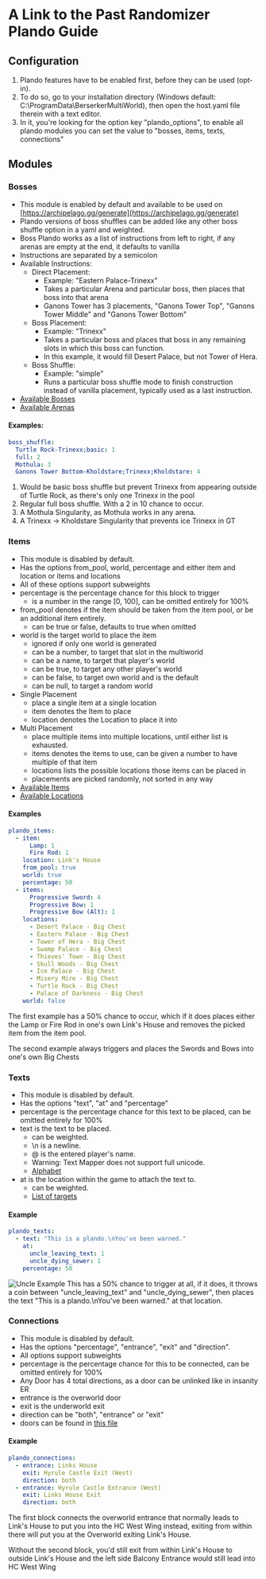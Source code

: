 # A Link to the Past Randomizer Plando Guide

## Configuration
1. Plando features have to be enabled first, before they can be used (opt-in).
2. To do so, go to your installation directory (Windows default: C:\ProgramData\BerserkerMultiWorld), 
   then open the host.yaml file therein with a text editor.
3. In it, you're looking for the option key "plando_options", 
   to enable all plando modules you can set the value to "bosses, items, texts, connections"

## Modules

### Bosses

- This module is enabled by default and available to be used on 
  [https://archipelago.gg/generate](https://archipelago.gg/generate)
- Plando versions of boss shuffles can be added like any other boss shuffle option in a yaml and weighted.
- Boss Plando works as a list of instructions from left to right, if any arenas are empty at the end, 
  it defaults to vanilla
- Instructions are separated by a semicolon
- Available Instructions:
    -  Direct Placement:
        - Example: "Eastern Palace-Trinexx"
        - Takes a particular Arena and particular boss, then places that boss into that arena
        - Ganons Tower has 3 placements, "Ganons Tower Top", "Ganons Tower Middle" and "Ganons Tower Bottom"
    - Boss Placement:
        - Example: "Trinexx"
        - Takes a particular boss and places that boss in any remaining slots in which this boss can function.
        - In this example, it would fill Desert Palace, but not Tower of Hera.
    - Boss Shuffle:
        - Example: "simple"
        - Runs a particular boss shuffle mode to finish construction instead of vanilla placement, typically used as a last instruction.
- [Available Bosses](https://github.com/Berserker66/MultiWorld-Utilities/blob/65fa39df95c90c9b66141aee8b16b7e560d00819/Bosses.py#L135)
- [Available Arenas](https://github.com/Berserker66/MultiWorld-Utilities/blob/65fa39df95c90c9b66141aee8b16b7e560d00819/Bosses.py#L186)

#### Examples:
```yaml
boss_shuffle:
  Turtle Rock-Trinexx;basic: 1
  full: 2
  Mothula: 3
  Ganons Tower Bottom-Kholdstare;Trinexx;Kholdstare: 4
```
1. Would be basic boss shuffle but prevent Trinexx from appearing outside of Turtle Rock, 
   as there's only one Trinexx in the pool
2. Regular full boss shuffle. With a 2 in 10 chance to occur.
3. A Mothula Singularity, as Mothula works in any arena.
4. A Trinexx -> Kholdstare Singularity that prevents ice Trinexx in GT


### Items
- This module is disabled by default.
- Has the options from_pool, world, percentage and either item and location or items and locations
- All of these options support subweights
- percentage is the percentage chance for this block to trigger
    - is a number in the range [0, 100], can be omitted entirely for 100%
- from_pool denotes if the item should be taken from the item pool, or be an additional item entirely.
    - can be true or false, defaults to true when omitted
- world is the target world to place the item
    - ignored if only one world is generated
    - can be a number, to target that slot in the multiworld
    - can be a name, to target that player's world
    - can be true, to target any other player's world
    - can be false, to target own world and is the default
    - can be null, to target a random world
- Single Placement
    - place a single item at a single location
    - item denotes the Item to place
    - location denotes the Location to place it into
- Multi Placement
    - place multiple items into multiple locations, until either list is exhausted.
    - items denotes the items to use, can be given a number to have multiple of that item
    - locations lists the possible locations those items can be placed in
    - placements are picked randomly, not sorted in any way
- [Available Items](https://github.com/Berserker66/MultiWorld-Utilities/blob/3b5ba161dea223b96e9b1fc890e03469d9c6eb59/Items.py#L26)
- [Available Locations](https://github.com/Berserker66/MultiWorld-Utilities/blob/3b5ba161dea223b96e9b1fc890e03469d9c6eb59/Regions.py#L418)

#### Examples
```yaml
plando_items:
  - item:
      Lamp: 1
      Fire Rod: 1
    location: Link's House
    from_pool: true
    world: true
    percentage: 50
  - items:
      Progressive Sword: 4
      Progressive Bow: 1
      Progressive Bow (Alt): 1
    locations:
      - Desert Palace - Big Chest
      - Eastern Palace - Big Chest
      - Tower of Hera - Big Chest
      - Swamp Palace - Big Chest
      - Thieves' Town - Big Chest
      - Skull Woods - Big Chest
      - Ice Palace - Big Chest
      - Misery Mire - Big Chest
      - Turtle Rock - Big Chest
      - Palace of Darkness - Big Chest
    world: false
```

The first example has a 50% chance to occur, which if it does places either the Lamp or Fire Rod in one's own 
Link's House and removes the picked item from the item pool.

The second example always triggers and places the Swords and Bows into one's own Big Chests

### Texts
- This module is disabled by default.
- Has the options "text", "at" and "percentage"
- percentage is the percentage chance for this text to be placed, can be omitted entirely for 100%
- text is the text to be placed.
    - can be weighted.
    - \n is a newline. 
    - @ is the entered player's name.
    - Warning: Text Mapper does not support full unicode.
    - [Alphabet](https://github.com/Berserker66/MultiWorld-Utilities/blob/65fa39df95c90c9b66141aee8b16b7e560d00819/Text.py#L756)
- at is the location within the game to attach the text to.
    - can be weighted.
    - [List of targets](https://github.com/Berserker66/MultiWorld-Utilities/blob/65fa39df95c90c9b66141aee8b16b7e560d00819/Text.py#L1498)
   
#### Example
```yaml
plando_texts:
  - text: "This is a plando.\nYou've been warned."
    at:
      uncle_leaving_text: 1
      uncle_dying_sewer: 1
    percentage: 50
```
![Uncle Example](https://cdn.discordapp.com/attachments/731214280439103580/794953870903083058/unknown.png)
This has a 50% chance to trigger at all, if it does, 
it throws a coin between "uncle_leaving_text" and "uncle_dying_sewer", then places the text 
"This is a plando.\nYou've been warned." at that location.

### Connections
- This module is disabled by default.
- Has the options "percentage", "entrance", "exit" and "direction".
- All options support subweights
- percentage is the percentage chance for this to be connected, can be omitted entirely for 100%
- Any Door has 4 total directions, as a door can be unlinked like in insanity ER
- entrance is the overworld door
- exit is the underworld exit
- direction can be "both", "entrance" or "exit"
- doors can be found in [this file](https://github.com/Berserker66/MultiWorld-Utilities/blob/main/EntranceShuffle.py)


#### Example
```yaml
plando_connections:
  - entrance: Links House
    exit: Hyrule Castle Exit (West)
    direction: both
  - entrance: Hyrule Castle Entrance (West)
    exit: Links House Exit
    direction: both
```

The first block connects the overworld entrance that normally leads to Link's House
to put you into the HC West Wing instead, exiting from within there will put you at the Overworld exiting Link's House.

Without the second block, you'd still exit from within Link's House to outside Link's House and the left side 
Balcony Entrance would still lead into HC West Wing